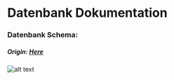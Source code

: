 # Datenbank Dokumentation


### Datenbank Schema:
##### Origin: [Here](https://dbdesigner.page.link/iNfanE1b3qAowZmMA)
![alt text](https://github.com/mxmueller/ulla-foundation/blob/main/docs/database/db-schema/ulla-db-schema-mark3.png)
